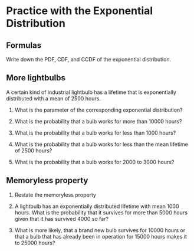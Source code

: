 # Practice with the Exponential Distribution

## Formulas

Write down the PDF, CDF, and CCDF of the exponential distribution.

## More lightbulbs

A certain kind of industrial lightbulb has a lifetime that is exponentially distributed with a mean of 2500 hours.

1. What is the parameter of the corresponding exponential distribution?

2. What is the probability that a bulb works for more than 10000 hours?

3. What is the probability that a bulb works for less than 1000 hours?

4. What is the probability that a bulb works for less than the mean lifetime of 2500 hours?

5. What is the probability that a bulb works for 2000 to 3000 hours?


## Memoryless property

1. Restate the memoryless property

2. A lightbulb has an exponentially distributed lifetime with mean 1000 hours. What is the probability that it survives for more than 5000 hours given that it has survived 4000 so far?

3. What is more likely, that a brand new bulb survives for 10000 hours or that a bulb that has already been in operation for 15000 hours makes it to 25000 hours?

